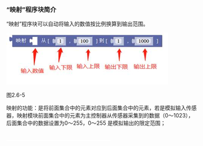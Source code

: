 ### “映射”程序块简介

“映射”程序块可以自动将输入的数值按比例换算到输出范围。

![img](/assets/image153.jpg)

图2.6-5

映射的功能：是将前面集合中的元素对应到后面集合中的元素，若是模拟输入传感器，映射模块前面集合中的元素为主控制器从传感器采集到的数据（0～1023），后面集合中的数据设置为0～255，0～255 是模拟输出的限定范围；

### ![文本框: 位运算：二进制数之间的运算 与：&，两边同为真，结果才为真； 或：|，两边任意一边为真，结果为真； 异或：一边为真，一边为假，结果才为真； 左移：<<，每左移一位，数值变为原来的一半； 右移：>>，每右移一位，数值变为原来的两倍； ](/assets/image154.gif)